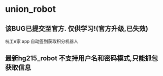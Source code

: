 # union_robot
## 该BUG已提交至官方. 仅供学习!(官方升级,已失效)
杭工e家 app 自动签到获取积分机器人<br/>

## 最新hg215_robot 不支持用户名和密码模式,只能抓包获取信息
